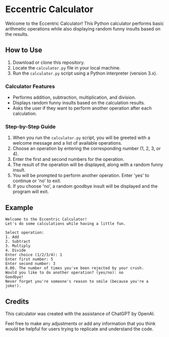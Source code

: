 # Eccentric Calculator

Welcome to the Eccentric Calculator! This Python calculator performs basic arithmetic operations while also displaying random funny insults based on the results.

## How to Use

1. Download or clone this repository.
2. Locate the `calculator.py` file in your local machine.
3. Run the `calculator.py` script using a Python interpreter (version 3.x).

### Calculator Features

- Performs addition, subtraction, multiplication, and division.
- Displays random funny insults based on the calculation results.
- Asks the user if they want to perform another operation after each calculation.

### Step-by-Step Guide

1. When you run the `calculator.py` script, you will be greeted with a welcome message and a list of available operations.
2. Choose an operation by entering the corresponding number (1, 2, 3, or 4).
3. Enter the first and second numbers for the operation.
4. The result of the operation will be displayed, along with a random funny insult.
5. You will be prompted to perform another operation. Enter 'yes' to continue or 'no' to exit.
6. If you choose 'no', a random goodbye insult will be displayed and the program will exit.

## Example

```text
Welcome to the Eccentric Calculator!
Let's do some calculations while having a little fun.

Select operation:
1. Add
2. Subtract
3. Multiply
4. Divide
Enter choice (1/2/3/4): 1
Enter first number: 5
Enter second number: 3
8.00. The number of times you've been rejected by your crush.
Would you like to do another operation? (yes/no): no
Goodbye!
Never forget you're someone's reason to smile (because you're a joke!).
```

## Credits

This calculator was created with the assistance of ChatGPT by OpenAI.

Feel free to make any adjustments or add any information that you think would be helpful for users trying to replicate and understand the code.


